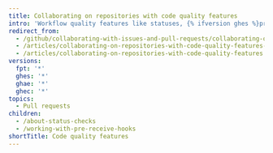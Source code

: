 ```yaml
---
title: Collaborating on repositories with code quality features
intro: 'Workflow quality features like statuses, {% ifversion ghes %}pre-receive hooks, {% endif %}protected branches, and required status checks help collaborators make contributions that meet conditions set by organization and repository administrators.'
redirect_from:
  - /github/collaborating-with-issues-and-pull-requests/collaborating-on-repositories-with-code-quality-features/
  - /articles/collaborating-on-repositories-with-code-quality-features-enabled/
  - /articles/collaborating-on-repositories-with-code-quality-features
versions:
  fpt: '*'
  ghes: '*'
  ghae: '*'
  ghec: '*'
topics:
  - Pull requests
children:
  - /about-status-checks
  - /working-with-pre-receive-hooks
shortTitle: Code quality features
---
```


